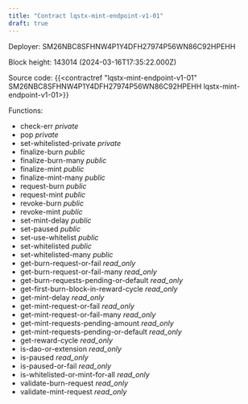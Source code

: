 ```yaml
---
title: "Contract lqstx-mint-endpoint-v1-01"
draft: true
---
```

Deployer: SM26NBC8SFHNW4P1Y4DFH27974P56WN86C92HPEHH


 



Block height: 143014 (2024-03-16T17:35:22.000Z)

Source code: {{<contractref "lqstx-mint-endpoint-v1-01" SM26NBC8SFHNW4P1Y4DFH27974P56WN86C92HPEHH lqstx-mint-endpoint-v1-01>}}

Functions:

* check-err _private_
* pop _private_
* set-whitelisted-private _private_
* finalize-burn _public_
* finalize-burn-many _public_
* finalize-mint _public_
* finalize-mint-many _public_
* request-burn _public_
* request-mint _public_
* revoke-burn _public_
* revoke-mint _public_
* set-mint-delay _public_
* set-paused _public_
* set-use-whitelist _public_
* set-whitelisted _public_
* set-whitelisted-many _public_
* get-burn-request-or-fail _read_only_
* get-burn-request-or-fail-many _read_only_
* get-burn-requests-pending-or-default _read_only_
* get-first-burn-block-in-reward-cycle _read_only_
* get-mint-delay _read_only_
* get-mint-request-or-fail _read_only_
* get-mint-request-or-fail-many _read_only_
* get-mint-requests-pending-amount _read_only_
* get-mint-requests-pending-or-default _read_only_
* get-reward-cycle _read_only_
* is-dao-or-extension _read_only_
* is-paused _read_only_
* is-paused-or-fail _read_only_
* is-whitelisted-or-mint-for-all _read_only_
* validate-burn-request _read_only_
* validate-mint-request _read_only_
